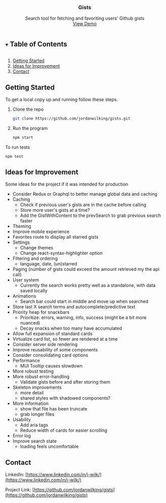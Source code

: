<br />
<p align="center">
  <h3 align="center">Gists</h3>
  <p align="center">
    Search tool for fetching and favoriting users' Github gists
    <br />
    <a href="https://jordanwilking.github.io/">View Demo</a>
  </p>
</p>

<!-- TABLE OF CONTENTS -->
<details open="open">
  <summary><h2 style="display: inline-block">Table of Contents</h2></summary>
  <ol>
    <li><a href="#getting-started">Getting Started</a></li>
    <li><a href="#ideas-for-improvement">Ideas for Improvement</a></li>
    <li><a href="#contact">Contact</a></li>
  </ol>
</details>

<!-- GETTING STARTED -->

## Getting Started

To get a local copy up and running follow these steps.

1. Clone the repo
   ```sh
   git clone https://github.com/jordanwilking/gists.git
   ```
2. Run the program
   ```sh
   npm start
   ```

To run tests

```sh
npm test
```

<!-- IDEAS FOR IMPROVEMENT -->

## Ideas for Improvement

Some ideas for the project if it was intended for production

- Consider Redux or Graphql to better manage global data and caching
- Caching
  - Check if previous user's gists are in the cache before calling
  - Store more user's gists at a time?
  - Add the GistWithContent to the prevSearch to grab previous search faster
- Theming
- Improve mobile experience
- Favorites route to display all starred gists
- Settings
  - Change themes
  - Change react-syntax-highlighter option
- Filtering and ordering
  - language, date, (un)starred
- Paging (number of gists could exceed the amount retrieved my the api call)
- User system
  - Currently the search works pretty well as a standalone, with data saved locally
- Animations
  - Search bar could start in middle and move up when searched
- Store last X search terms and autocomplete/predictive text
- Priority heap for snackbars
  - Prioritize: errors, warning, info, success (might be a bit more nuanced)
  - Decay snacks when too many have accumulated
- Allow full expansion of standard cards
- Virtualize card list, so fewer are rendered at a time
- Consider server side rendering
- Improve reusability of some components
- Consider consolidating card options
- Performance
  - MUI Tooltip causes slowdown
- More robust testing
- More robust error-handling
  - Validate gists before and after storing them
- Skeleton improvements
  - more detail
  - shared styles with shadowed components?
- More information
  - show that file has been truncate
  - grab longer files
- Usability
  - Add aria tags
  - Reduce width of cards for easier scrolling
- Error log
- Improve search state
  - loading feels uncomfortable

<!-- CONTACT -->

## Contact

LinkedIn: [https://www.linkedin.com/in/j-wilk/](https://www.linkedin.com/in/j-wilk/)

Project Link: [https://github.com/jordanwilking/gists](https://github.com/jordanwilking/gists)

